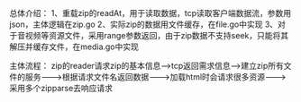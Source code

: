 总体介绍：
1、重载zip的readAt，用于读取数据，tcp读取客户端数据流，参数用json，主体逻辑在zip.go
2、实际zip的数据用文件缓存，在file.go中实现
3、对于音视频等资源文件，采用range参数返回，由于zip数据不支持seek，只能将其解压并缓存文件，在media.go中实现

主体流程：
zip的reader请求zip的基本信息-->tcp返回需求信息-->建立zip所有文件的服务--->根据请求文件名返回数据--->加载html时会请求很多资源--->采用多个zipparse去响应请求
